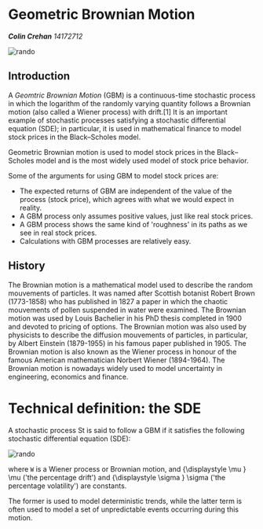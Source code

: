 __Geometric Brownian Motion__
===========================
***Colin Crehan**    14172712*

![rando](https://github.com/ULStats/MA4128Assessment-2018/blob/master/rando.png)

## Introduction

A *Geomtric Brownian Motion* (GBM) is a continuous-time stochastic process in which the logarithm of the randomly varying quantity follows
a Brownian motion (also called a Wiener process) with drift.[1] It is an important example of stochastic processes satisfying a stochastic
differential equation (SDE); in particular, it is used in mathematical finance to model stock prices in the Black–Scholes model.

Geometric Brownian motion is used to model stock prices in the Black–Scholes model and is the most widely used model of stock price behavior.

Some of the arguments for using GBM to model stock prices are:

* The expected returns of GBM are independent of the value of the process (stock price), which agrees with what we would expect in reality.
* A GBM process only assumes positive values, just like real stock prices.
* A GBM process shows the same kind of 'roughness' in its paths as we see in real stock prices.
* Calculations with GBM processes are relatively easy.

## History

The Brownian motion is a mathematical model used to
describe the random mouvements of particles. It was named
after Scottish botanist Robert Brown (1773-1858) who has
published in 1827 a paper in which the chaotic mouvements
of pollen suspended in water were examined.
The Brownian motion was used by Louis Bachelier in his PhD
thesis completed in 1900 and devoted to pricing of options.
The Brownian motion was also used by physicists to describe
the diffusion mouvements of particles, in particular, by Albert
Einstein (1879-1955) in his famous paper published in 1905.
The Brownian motion is also known as the Wiener process
in honour of the famous American mathematician Norbert
Wiener (1894-1964).
The Brownian motion is nowadays widely used to model
uncertainty in engineering, economics and finance.

# Technical definition: the SDE

A stochastic process St is said to follow a GBM if it satisfies the following stochastic differential equation (SDE):

![rando](https://github.com/ULStats/MA4128Assessment-2018/blob/master/s.svg)

where `W` is a Wiener process or Brownian motion, and {\displaystyle \mu } \mu  ('the percentage drift') and {\displaystyle \sigma } \sigma  ('the percentage volatility') are constants.

The former is used to model deterministic trends, while the latter term is often used to model a set of unpredictable events occurring during this motion.

